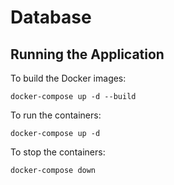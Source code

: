 # Database

## Running the Application

To build the Docker images:
```
docker-compose up -d --build
```

To run the containers:
```
docker-compose up -d
```

To stop the containers:
```
docker-compose down
```
